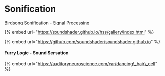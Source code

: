 # Sonification

Birdsong Sonification - Signal Processing

{% embed url="https://soundshader.github.io/hss/gallery/index.html" %}

{% embed url="https://github.com/soundshader/soundshader.github.io" %}

#### Furry Logic - Sound Sensation

{% embed url="https://auditoryneuroscience.com/ear/dancing\_hair\_cell" %}



